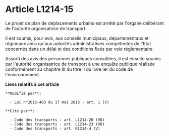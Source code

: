 # Article L1214-15

Le projet de plan de déplacements urbains est arrêté par l'organe délibérant de l'autorité organisatrice de transport.

Il est soumis, pour avis, aux conseils municipaux, départementaux et régionaux ainsi qu'aux autorités administratives
compétentes de l'Etat concernés dans un délai et des conditions fixés par voie réglementaire.

Assorti des avis des personnes publiques consultées, il est ensuite soumis par l'autorité organisatrice de transport à une
enquête publique réalisée conformément au chapitre III du titre II du livre Ier du code de l'environnement.

**Liens relatifs à cet article**

	**Modifié par**:

	  - Loi n°2013-403 du 17 mai 2013 - art. 1 (V)

	**Cité par**:

	  - Code des transports - art. L1214-20 (VD)
	  - Code des transports - art. L1214-23 (VD)
	  - Code des transports - art. R1214-4 (V)
